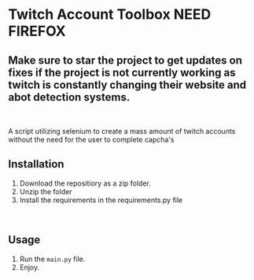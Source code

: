 # Twitch Account Toolbox NEED FIREFOX
## Make sure to star the project to get updates on fixes if the project is not currently working as twitch is constantly changing their website and abot detection systems.
<br>

A script utilizing selenium to create a mass amount of twitch accounts without the need for the user to complete capcha's

## Installation

1. Download the repositiory as a zip folder.
2. Unzip the folder
3. Install the requirements in the requirements.py file
<br>

## Usage

1. Run the `main.py` file.
2. Enjoy.







